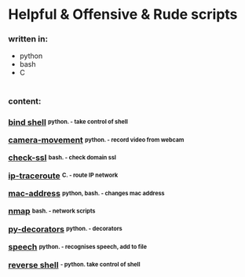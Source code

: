 # Helpful & Offensive & Rude scripts

### written in:
<ul>
<li>python</li>
<li>bash</li>
<li>C</li>
</ul>

#
### content:

<h3>

<a href="./bind-shell">bind shell</a>
<sup><sub><strong>  python. - take control of shell</strong></sub></sup>


<a href="./camera-movement">camera-movement</a>
<sup><sub><strong>  python. - record video from webcam</strong></sub></sup>


<a href="./camera-movement">check-ssl</a>
<sup><sub><strong>  bash. - check domain ssl</strong></sub></sup>


<a href="./ip-traceroute">ip-traceroute</a>
<sup><sub><strong>  C. - route IP network</strong></sub></sup>


<a href="./mac-address">mac-address</a>
<sup><sub><strong>  python, bash. - changes mac address</strong></sub></sup>


<a href="./nmap">nmap</a>
<sup><sub><strong>  bash. - network scripts</strong></sub></sup>

<a href="./nmap">py-decorators</a>
<sup><sub><strong>  python. - decorators</strong></sub></sup>

<a href="./speech">speech</a>
<sup><sub><strong>  python. - recognises speech, add to file</strong></sub></sup>


<a href="./reverse-shell">reverse shell</a>
<sup><sub><strong> - python. take control of shell</strong></sub></sup>

</h3>